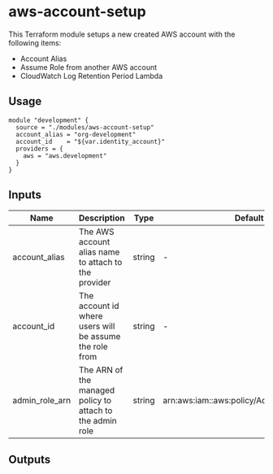 # aws-account-setup

This Terraform module setups a new created AWS account with the following items:
* Account Alias
* Assume Role from another AWS account
* CloudWatch Log Retention Period Lambda

## Usage
```
module "development" {
  source = "./modules/aws-account-setup"
  account_alias = "org-development"
  account_id    = "${var.identity_account}"
  providers = {
    aws = "aws.development"
  }
}
```

## Inputs
Name | Description | Type | Default | Required
---- | ----------- | ---- | ------- | --------
account_alias | The AWS account alias name to attach to the provider | string | - | yes
account_id | The account id where users will be assume the role from | string | - | no
admin_role_arn | The ARN of the managed policy to attach to the admin role | string | arn:aws:iam::aws:policy/AdministratorAccess | no

## Outputs
